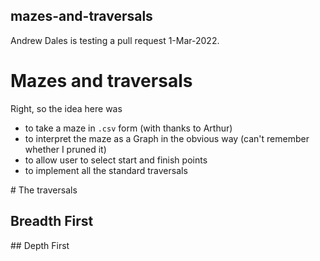 ## mazes-and-traversals

Andrew Dales is testing a pull request 1-Mar-2022.

# Mazes and traversals

Right, so the idea here was

- to take a maze in `.csv` form (with thanks to Arthur)
- to interpret the maze as a Graph in the obvious way (can't remember whether I pruned it)
- to allow user to select start and finish points
- to implement all the standard traversals

# The traversals

## Breadth First

## Depth First

